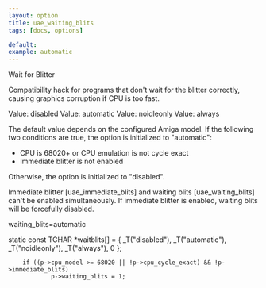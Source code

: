 ```yaml
---
layout: option
title: uae_waiting_blits
tags: [docs, options]

default:
example: automatic
---
```


Wait for Blitter

Compatibility hack for programs that don't wait for the blitter correctly,
causing graphics corruption if CPU is too fast.

Value: disabled
Value: automatic
Value: noidleonly
Value: always

The default value depends on the configured Amiga model.
If the following two conditions are true, the option is initialized
to "automatic":
* CPU is 68020+ or CPU emulation is not cycle exact
* Immediate blitter is not enabled

Otherwise, the option is initialized to "disabled".

Immediate blitter [uae_immediate_blits] and waiting blits [uae_waiting_blits]
can't be enabled simultaneously. If immediate blitter is enabled, waiting
blits will be forcefully disabled.

waiting_blits=automatic

static const TCHAR *waitblits[] = { _T("disabled"), _T("automatic"), _T("noidleonly"), _T("always"), 0 };

        if ((p->cpu_model >= 68020 || !p->cpu_cycle_exact) && !p->immediate_blits)
                p->waiting_blits = 1;
